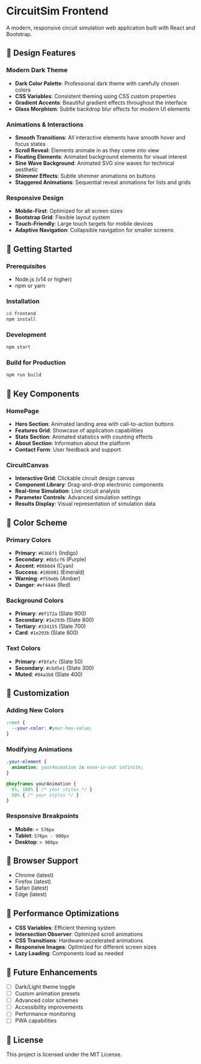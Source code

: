 # CircuitSim Frontend

A modern, responsive circuit simulation web application built with React and Bootstrap.

## 🎨 Design Features

### Modern Dark Theme
- **Dark Color Palette**: Professional dark theme with carefully chosen colors
- **CSS Variables**: Consistent theming using CSS custom properties
- **Gradient Accents**: Beautiful gradient effects throughout the interface
- **Glass Morphism**: Subtle backdrop blur effects for modern UI elements

### Animations & Interactions
- **Smooth Transitions**: All interactive elements have smooth hover and focus states
- **Scroll Reveal**: Elements animate in as they come into view
- **Floating Elements**: Animated background elements for visual interest
- **Sine Wave Background**: Animated SVG sine waves for technical aesthetic
- **Shimmer Effects**: Subtle shimmer animations on buttons
- **Staggered Animations**: Sequential reveal animations for lists and grids

### Responsive Design
- **Mobile-First**: Optimized for all screen sizes
- **Bootstrap Grid**: Flexible layout system
- **Touch-Friendly**: Large touch targets for mobile devices
- **Adaptive Navigation**: Collapsible navigation for smaller screens

## 🚀 Getting Started

### Prerequisites
- Node.js (v14 or higher)
- npm or yarn

### Installation
```bash
cd frontend
npm install
```

### Development
```bash
npm start
```

### Build for Production
```bash
npm run build
```

## 🎯 Key Components

### HomePage
- **Hero Section**: Animated landing area with call-to-action buttons
- **Features Grid**: Showcase of application capabilities
- **Stats Section**: Animated statistics with counting effects
- **About Section**: Information about the platform
- **Contact Form**: User feedback and support

### CircuitCanvas
- **Interactive Grid**: Clickable circuit design canvas
- **Component Library**: Drag-and-drop electronic components
- **Real-time Simulation**: Live circuit analysis
- **Parameter Controls**: Advanced simulation settings
- **Results Display**: Visual representation of simulation data

## 🎨 Color Scheme

### Primary Colors
- **Primary**: `#6366f1` (Indigo)
- **Secondary**: `#8b5cf6` (Purple)
- **Accent**: `#06b6d4` (Cyan)
- **Success**: `#10b981` (Emerald)
- **Warning**: `#f59e0b` (Amber)
- **Danger**: `#ef4444` (Red)

### Background Colors
- **Primary**: `#0f172a` (Slate 900)
- **Secondary**: `#1e293b` (Slate 800)
- **Tertiary**: `#334155` (Slate 700)
- **Card**: `#1e293b` (Slate 800)

### Text Colors
- **Primary**: `#f8fafc` (Slate 50)
- **Secondary**: `#cbd5e1` (Slate 300)
- **Muted**: `#94a3b8` (Slate 400)

## 🔧 Customization

### Adding New Colors
```css
:root {
  --your-color: #your-hex-value;
}
```

### Modifying Animations
```css
.your-element {
  animation: yourAnimation 2s ease-in-out infinite;
}

@keyframes yourAnimation {
  0%, 100% { /* your styles */ }
  50% { /* your styles */ }
}
```

### Responsive Breakpoints
- **Mobile**: `< 576px`
- **Tablet**: `576px - 900px`
- **Desktop**: `> 900px`

## 📱 Browser Support

- Chrome (latest)
- Firefox (latest)
- Safari (latest)
- Edge (latest)

## 🎯 Performance Optimizations

- **CSS Variables**: Efficient theming system
- **Intersection Observer**: Optimized scroll animations
- **CSS Transitions**: Hardware-accelerated animations
- **Responsive Images**: Optimized for different screen sizes
- **Lazy Loading**: Components load as needed

## 🔮 Future Enhancements

- [ ] Dark/Light theme toggle
- [ ] Custom animation presets
- [ ] Advanced color schemes
- [ ] Accessibility improvements
- [ ] Performance monitoring
- [ ] PWA capabilities

## 📄 License

This project is licensed under the MIT License.
